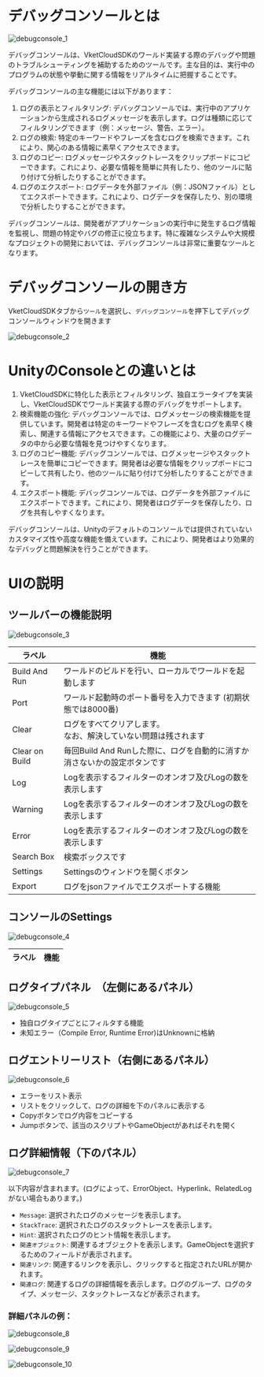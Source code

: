 # デバッグコンソールとは

![debugconsole_1](./img/debugconsole_1_en.jpg)

デバッグコンソールは、VketCloudSDKのワールド実装する際のデバッグや問題のトラブルシューティングを補助するためのツールです。主な目的は、実行中のプログラムの状態や挙動に関する情報をリアルタイムに把握することです。

デバッグコンソールの主な機能には以下があります：

1. ログの表示とフィルタリング: デバッグコンソールでは、実行中のアプリケーションから生成されるログメッセージを表示します。ログは種類に応じてフィルタリングできます（例：メッセージ、警告、エラー）。
2. ログの検索: 特定のキーワードやフレーズを含むログを検索できます。これにより、関心のある情報に素早くアクセスできます。
3. ログのコピー: ログメッセージやスタックトレースをクリップボードにコピーできます。これにより、必要な情報を簡単に共有したり、他のツールに貼り付けて分析したりすることができます。
4. ログのエクスポート: ログデータを外部ファイル（例：JSONファイル）としてエクスポートできます。これにより、ログデータを保存したり、別の環境で分析したりすることができます。

デバッグコンソールは、開発者がアプリケーションの実行中に発生するログ情報を監視し、問題の特定やバグの修正に役立ちます。特に複雑なシステムや大規模なプロジェクトの開発においては、デバッグコンソールは非常に重要なツールとなります。

# デバッグコンソールの開き方

VketCloudSDKタブから`ツール`を選択し、`デバッグコンソール`を押下してデバッグコンソールウィンドウを開きます

![debugconsole_2](./img/debugconsole_2_en.jpg)

# UnityのConsoleとの違いとは
1. VketCloudSDKに特化した表示とフィルタリング、独自エラータイプを実装し、VketCloudSDKでワールド実装する際のデバッグをサポートします。
2. 検索機能の強化: デバッグコンソールでは、ログメッセージの検索機能を提供しています。開発者は特定のキーワードやフレーズを含むログを素早く検索し、関連する情報にアクセスできます。この機能により、大量のログデータの中から必要な情報を見つけやすくなります。
3. ログのコピー機能: デバッグコンソールでは、ログメッセージやスタックトレースを簡単にコピーできます。開発者は必要な情報をクリップボードにコピーして共有したり、他のツールに貼り付けて分析したりすることができます。
4. エクスポート機能: デバッグコンソールでは、ログデータを外部ファイルにエクスポートできます。これにより、開発者はログデータを保存したり、ログを共有しやすくなります。

デバッグコンソールは、Unityのデフォルトのコンソールでは提供されていないカスタマイズ性や高度な機能を備えています。これにより、開発者はより効果的なデバッグと問題解決を行うことができます。

# UIの説明
## ツールバーの機能説明

![debugconsole_3](./img/debugconsole_3_en.jpg)

| ラベル | 機能 |
|----|----|
| Build And Run |ワールドのビルドを行い、ローカルでワールドを起動します|
| Port | ワールド起動時のポート番号を入力できます (初期状態では8000番) |
| Clear | ログをすべてクリアします。<br> なお、解決していない問題は残されます|
| Clear on Build | 毎回Build And Runした際に、ログを自動的に消すか消さないかの設定ボタンです |
| Log | Logを表示するフィルターのオンオフ及びLogの数を表示します |
| Warning | Logを表示するフィルターのオンオフ及びLogの数を表示します |
| Error | Logを表示するフィルターのオンオフ及びLogの数を表示します |
| Search Box | 検索ボックスです |
| Settings | Settingsのウィンドウを開くボタン |
| Export | ログをjsonファイルでエクスポートする機能 |

## コンソールのSettings

![debugconsole_4](./img/debugconsole_4_en.jpg)

| ラベル | 機能 |
|----|----|

## ログタイプパネル　（左側にあるパネル）

![debugconsole_5](./img/debugconsole_5_en.jpg)

- 独自ログタイプごとにフィルタする機能
- 未知エラー（Compile Error, Runtime Error)はUnknownに格納

## ログエントリーリスト（右側にあるパネル）

![debugconsole_6](./img/debugconsole_6_en.jpg)

- エラーをリスト表示
- リストをクリックして、ログの詳細を下のパネルに表示する
- Copyボタンでログ内容をコピーする
- Jumpボタンで、該当のスクリプトやGameObjectがあればそれを開く

## ログ詳細情報（下のパネル）

![debugconsole_7](./img/debugconsole_7_en.jpg)

以下内容が含まれます。(ログによって、ErrorObject、Hyperlink、RelatedLogがない場合もあります。)

-  `Message`: 選択されたログのメッセージを表示します。
-  `StackTrace`: 選択されたログのスタックトレースを表示します。
-  `Hint`: 選択されたログのヒント情報を表示します。
-  `関連オブジェクト`: 関連するオブジェクトを表示します。GameObjectを選択するためのフィールドが表示されます。
-  `関連リンク`: 関連するリンクを表示し、クリックすると指定されたURLが開かれます。
-  `関連ログ`: 関連するログの詳細情報を表示します。ログのグループ、ログのタイプ、メッセージ、スタックトレースなどが表示されます。

### 詳細パネルの例：

![debugconsole_8](./img/debugconsole_8_en.jpg)

![debugconsole_9](./img/debugconsole_9_en.jpg)

![debugconsole_10](./img/debugconsole_10_en.jpg)